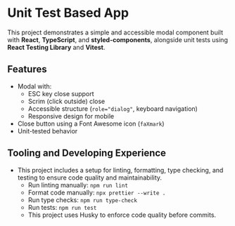 # Unit Test Based App

This project demonstrates a simple and accessible modal component built with **React**, **TypeScript**, and **styled-components**, alongside unit tests using **React Testing Library** and **Vitest**.

## Features

- Modal with:
  - ESC key close support
  - Scrim (click outside) close
  - Accessible structure (`role="dialog"`, keyboard navigation)
  - Responsive design for mobile
- Close button using a Font Awesome icon (`faXmark`)
- Unit-tested behavior

## Tooling and Developing Experience

- This project includes a setup for linting, formatting, type checking, and testing to ensure code quality and maintainability.
  - Run linting manually: `npm run lint`
  - Format code manually: `npx prettier --write .`
  - Run type checks: `npm run type-check`
  - Run tests: `npm run test`
  - This project uses Husky to enforce code quality before commits.
